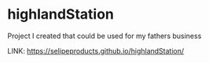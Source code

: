 # highlandStation
Project I created that could be used for my fathers business

LINK:  https://selipeproducts.github.io/highlandStation/
